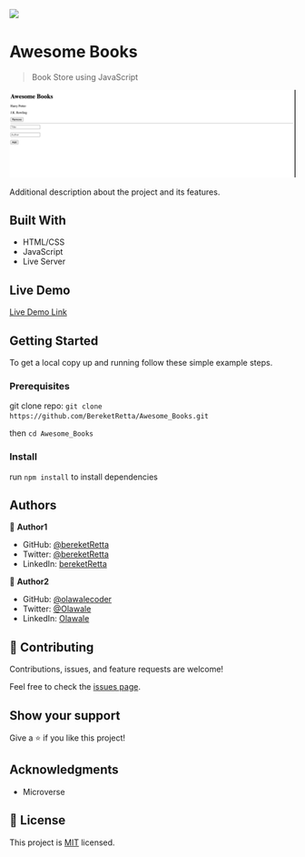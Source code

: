 ![](https://img.shields.io/badge/Microverse-blueviolet)

# Awesome Books

> Book Store using JavaScript

![screenshot](./app_screenshot.png)

Additional description about the project and its features.

## Built With

- HTML/CSS
- JavaScript
- Live Server

## Live Demo

[Live Demo Link](https://bereketretta.github.io/Awesome_Books/)


## Getting Started

To get a local copy up and running follow these simple example steps.

### Prerequisites

git clone repo: `git clone https://github.com/BereketRetta/Awesome_Books.git`

then `cd Awesome_Books`

### Install

run `npm install` to install dependencies



## Authors

👤 **Author1**

- GitHub: [@bereketRetta](https://github.com/bereketRetta)
- Twitter: [@bereketRetta](https://twitter.com/bekiopia)
- LinkedIn: [bereketRetta](https://linkedin.com/in/bereket-retta)

👤 **Author2**

- GitHub: [@olawalecoder](https://github.com/olawalecoder)
- Twitter: [@Olawale](https://twitter.com/Olawale)
- LinkedIn: [Olawale](https://linkedin.com/in/Olawale)

## 🤝 Contributing

Contributions, issues, and feature requests are welcome!

Feel free to check the [issues page](https://github.com/BereketRetta/Awesome_Books/issues).

## Show your support

Give a ⭐️ if you like this project!

## Acknowledgments

- Microverse

## 📝 License

This project is [MIT](./MIT.md) licensed.

